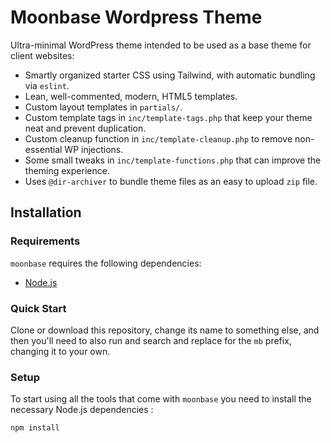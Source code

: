 # Moonbase Wordpress Theme

Ultra-minimal WordPress theme intended to be used as a base theme for client websites:

* Smartly organized starter CSS using Tailwind, with automatic bundling via `eslint`.
* Lean, well-commented, modern, HTML5 templates.
* Custom layout templates in `partials/`.
* Custom template tags in `inc/template-tags.php` that keep your theme neat and prevent duplication.
* Custom cleanup function in `inc/template-cleanup.php` to remove non-essential WP injections.
* Some small tweaks in `inc/template-functions.php` that can improve the theming experience.
* Uses `@dir-archiver` to bundle theme files as an easy to upload `zip` file.

## Installation

### Requirements

`moonbase` requires the following dependencies:

* [Node.js](https://nodejs.org/)

### Quick Start

Clone or download this repository, change its name to something else, and then you'll need to also run and search and replace for the `mb` prefix, changing it to your own.

### Setup

To start using all the tools that come with `moonbase`  you need to install the necessary Node.js dependencies :

```sh
npm install
```
